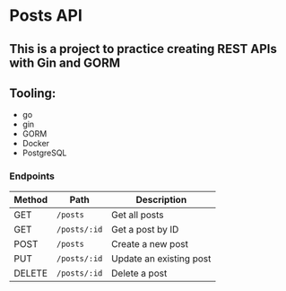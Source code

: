 # Posts API

## This is a project to practice creating REST APIs with Gin and GORM

## Tooling:
- go
- gin
- GORM
- Docker
- PostgreSQL

### Endpoints

| Method | Path           | Description             |
|--------|----------------|-------------------------|
| GET    | `/posts`       | Get all posts           |
| GET    | `/posts/:id`   | Get a post by ID        |
| POST   | `/posts`       | Create a new post       |
| PUT    | `/posts/:id`   | Update an existing post |
| DELETE | `/posts/:id`   | Delete a post           |
